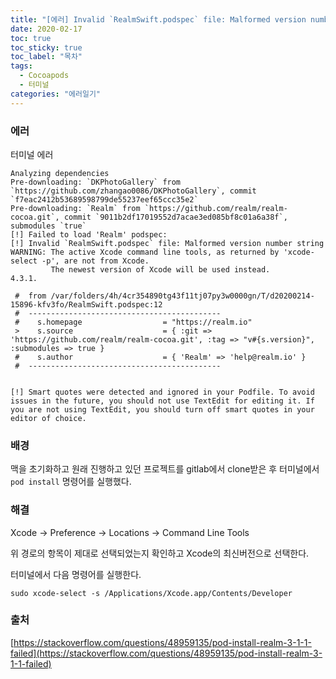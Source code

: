 ```yaml
---
title: "[에러] Invalid `RealmSwift.podspec` file: Malformed version number string WARNING"
date: 2020-02-17
toc: true
toc_sticky: true
toc_label: "목차"
tags:
  - Cocoapods
  - 터미널
categories: "에러일기"
---
```




### 에러

터미널 에러

```
Analyzing dependencies
Pre-downloading: `DKPhotoGallery` from `https://github.com/zhangao0086/DKPhotoGallery`, commit `f7eac2412b53689598799de55237eef65ccc35e2`
Pre-downloading: `Realm` from `https://github.com/realm/realm-cocoa.git`, commit `9011b2df17019552d7acae3ed085bf8c01a6a38f`, submodules `true`
[!] Failed to load 'Realm' podspec: 
[!] Invalid `RealmSwift.podspec` file: Malformed version number string WARNING: The active Xcode command line tools, as returned by 'xcode-select -p', are not from Xcode.
         The newest version of Xcode will be used instead.
4.3.1.

 #  from /var/folders/4h/4cr354890tg43f11tj07py3w0000gn/T/d20200214-15896-kfv3fo/RealmSwift.podspec:12
 #  -------------------------------------------
 #    s.homepage                  = "https://realm.io"
 >    s.source                    = { :git => 'https://github.com/realm/realm-cocoa.git', :tag => "v#{s.version}", :submodules => true }
 #    s.author                    = { 'Realm' => 'help@realm.io' }
 #  -------------------------------------------


[!] Smart quotes were detected and ignored in your Podfile. To avoid issues in the future, you should not use TextEdit for editing it. If you are not using TextEdit, you should turn off smart quotes in your editor of choice.
```



### 배경

맥을 초기화하고 원래 진행하고 있던 프로젝트를 gitlab에서 clone받은 후 터미널에서 `pod install` 명령어를 실행했다.



### 해결

Xcode -> Preference -> Locations -> Command Line Tools

위 경로의 항목이 제대로 선택되었는지 확인하고 Xcode의 최신버전으로 선택한다.

터미널에서 다음 명령어를 실행한다.

```
sudo xcode-select -s /Applications/Xcode.app/Contents/Developer
```



### 출처

[https://stackoverflow.com/questions/48959135/pod-install-realm-3-1-1-failed](https://stackoverflow.com/questions/48959135/pod-install-realm-3-1-1-failed)